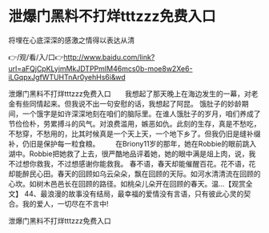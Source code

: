 # 泄爆门黑料不打烊tttzzz免费入口
将埋在心底深深的感激之情得以表达从清

👉/观/看/入/口👉http://www.baidu.com/link?url=aFQjCpKLyjmMkJDTPPmIM46mcs0b-moe8w2Xe6-iLGqpxJgfWTUHTnAr0yehHs6i&wd

泄爆门黑料不打烊tttzzz免费入口　　我想起了那天晚上在海边发生的一幕，对老金有些同情起来。但我说不出一句安慰的话，我想起了阿昆。
饿肚子的妙龄期间，一个饿字是如许深深地刻在咱们的脑际里。在谁人饿肚子的岁月，咱们养成了节俭俭朴，劳累搏斗的风气。对浪费滥用，嫉恶如仇。此刻的生存，真是不愁吃，不愁穿，不愁用的，比其时候真是一个天上天，一个地下乡了。但我仍旧是缝补缀补，仍旧是保护每一粒食粮。
　　在Briony11岁的那年，她在Robbie的眼前跳入湖中。Robbie把她救了上去，很严酷地品评着她，她的眼中满是俎上肉，说，我不过想你救我，不过想感谢你能救我。
春不语，春天却能催醒百花。花不语，花却能醉民心田。春天的回顾如乌云朵朵，飘在回顾的天际。如河水清清流在回顾的心坎。如树木邑邑长在回顾的路径。如桃朵儿朵开在回顾的春天。温...【观赏全文】
	44、最浪漫的故事没有结局，最幸福的爱情没有言语，只有彼此心灵的契合。我的爱人，一切尽在不言中!

泄爆门黑料不打烊tttzzz免费入口
